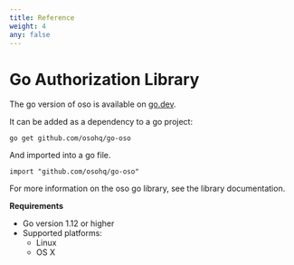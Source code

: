 ```yaml
---
title: Reference
weight: 4
any: false
---
```

# Go Authorization Library

The go version of oso is available on [go.dev](https://pkg.go.dev/github.com/osohq/go-oso).

It can be added as a dependency to a go project:

```
go get github.com/osohq/go-oso
```

And imported into a go file.

```
import "github.com/osohq/go-oso"
```

For more information on the oso go library, see the
library documentation.

**Requirements**

* Go version 1.12 or higher
* Supported platforms:
  * Linux
  * OS X
